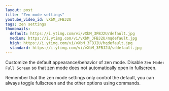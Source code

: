 ```yaml
---
layout: post
title: "Zen mode settings"
youtube_video_id: vXbM_3FBJ2U
tags: zen settings
thumbnails:
  default: https://i.ytimg.com/vi/vXbM_3FBJ2U/default.jpg
  medium: https://i.ytimg.com/vi/vXbM_3FBJ2U/mqdefault.jpg
  high: https://i.ytimg.com/vi/vXbM_3FBJ2U/hqdefault.jpg
  standard: https://i.ytimg.com/vi/vXbM_3FBJ2U/sddefault.jpg
---
```


Customize the default appearance/behavior of zen mode. Disable `Zen Mode: Full Screen` so that zen mode does not automatically open in fullscreen.

Remember that the zen mode settings only control the default, you can always toggle fullscreen and the other options using commands.
